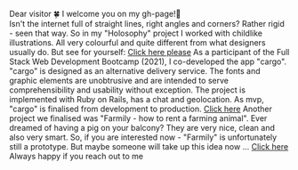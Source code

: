 Dear visitor 🍀 
I welcome you on my gh-page!🌼 <br>
Isn't the internet full of straight lines, right angles and corners? Rather rigid - seen that way. So in my "Holosophy" project I worked with childlike illustrations. All very colourful and quite different from what designers usually do. But see for yourself: [Click here please](https://otmarje.github.io/Holos/hsophy2/)
As a participant of the Full Stack Web Development Bootcamp (2021), I co-developed the app "cargo". "cargo" is designed as an alternative delivery service. The fonts and graphic elements are unobtrusive and are intended to serve comprehensibility and usability without exception. The project is implemented with Ruby on Rails, has a chat and geolocation. As mvp, "cargo" is finalised from development to production. [Click here](https://www.cargo-delivery.de/)
Another project we finalised was "Farmily - how to rent a farming animal". Ever dreamed of having a pig on your balcony? They are very nice, clean and also very smart. So, if you are interested now - "Farmily" is unfortunately still a prototype. But maybe someone will take up this idea now ... [Click here](https://github.com/jennyglassmyer/farmily)
Always happy if you reach out to me
